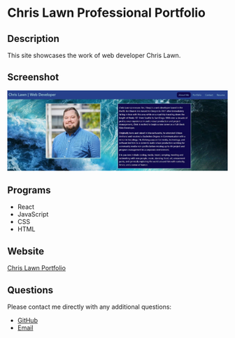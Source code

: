 # Chris Lawn Professional Portfolio

## **Description**
This site showcases the work of web developer Chris Lawn.

## **Screenshot**
![Chris Lawn Portfolio screenshot](./src/assets/images/screenshot/chris-lawn-portfolio-screenshot.jpg)

## **Programs**
* React
* JavaScript
* CSS
* HTML

## **Website**
[Chris Lawn Portfolio](http://ChristopherLawn.github.io/chris-lawn-portfolio)

## **Questions**
Please contact me directly with any additional questions:
* [GitHub](https://github.com/ChristopherLawn)
* [Email](mailto:christopher.d.lawn@gmail.com)